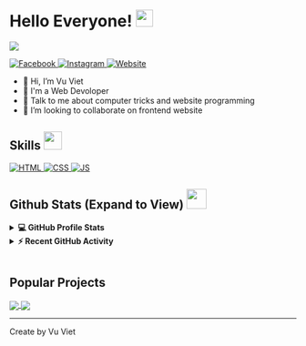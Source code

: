 <h1> Hello Everyone! <img src = "https://raw.githubusercontent.com/MartinHeinz/MartinHeinz/master/wave.gif" width = 30px> </h1>
<p align='center'>
</p>

<p>
	<img src="https://readme-typing-svg.herokuapp.com?color=%2336BCF7&lines=Welcome+to+my+Github+profile;I'm+Web+Developer" />
</p>

   <a href="https://www.facebook.com/100038052640982" target="_blank">
    <img alt="Facebook" src="https://img.shields.io/badge/Facebook-black?style=for-the-badge&labelColor=black&logo=facebook">
  </a>   
   <a href="https://www.instagram.com/vuvietnek/" target="_blank">
    <img alt="Instagram" src="https://img.shields.io/badge/Instagram-E4405F?style=for-the-badge&logo=instagram&logoColor=white">
  </a>  
  <a href="https://vuviet.tk" target="_blank">
    <img alt="Website" src="https://img.shields.io/badge/Website-2a8?style=for-the-badge&logo=google-chrome&logoColor=white">
  </a>  

- 👋 Hi, I’m Vu Viet
- 💼 I'm a Web Devoloper
- 💬 Talk to me about computer tricks and website programming
- 👯 I’m looking to collaborate on frontend website

<h2> Skills <img src = "https://media2.giphy.com/media/QssGEmpkyEOhBCb7e1/giphy.gif?cid=ecf05e47a0n3gi1bfqntqmob8g9aid1oyj2wr3ds3mg700bl&rid=giphy.gif" width = 32px> </h2>
<a href="#"> 
    <img alt="HTML" src="https://img.shields.io/badge/html-e34c26?style=for-the-badge&logo=html5&logoColor=white&labelColor=e34c26">
  </a>

   <a href="#">
    <img alt="CSS" src="https://img.shields.io/badge/css-0065FF?style=for-the-badge&logo=css3&logoColor=white&labelColor=0065FF">
  </a>
  
   <a href="#">
    <img alt="JS" src="https://img.shields.io/badge/javascript-grey?style=for-the-badge&logo=javascript&logoColor=#f0db4f">
  </a>
<h2> Github Stats (Expand to View) <img src = "https://i.pinimg.com/originals/65/c4/f4/65c4f452571be1261e9c623f7da488ac.gif" width = 35px> </h2>

<details> 
  <summary><b>💻 GitHub Profile Stats</b></summary>
  <br/>
  <p align="center">
	<img alt="Vu Viet Github Stats" src="https://github-readme-stats.vercel.app/api?username=vudinhviett&show_icons=true&count_private=true" height="192px"/>
<br/>
  &nbsp;
	  <img src="https://github-readme-stats.vercel.app/api/top-langs?username=vudinhviett&show_icons=true&locale=en&layout=compact" alt="vudinhviett" height="192px"/>
  <br/>
  </p>
</details>


<details>
  <summary><b>⚡ Recent GitHub Activity</b></summary>
  <br/>
   <a href="https://github.com/vudinhviett"><img alt="Vu Viet Activity Graph" src="https://activity-graph.herokuapp.com/graph?username=vudinhviett&custom_title=Vu%20Viet" /></a>
  <br/>

</details>

<br/>

## Popular Projects
<a href="https://github.com/vudinhviett/vuviet.tk">
  <img align="center" src="https://github-readme-stats.anuraghazra1.vercel.app/api/pin/?username=vudinhviett&repo=vuviet.tk" />
</a>  


<a href="https://github.com/vudinhviett/covid.vuviet.tk">
  <img align="center" src="https://github-readme-stats.anuraghazra1.vercel.app/api/pin/?username=vudinhviett&repo=covid.vuviet.tk" />
</a> 

----------------------------------------------------------------------
Create by Vu Viet
